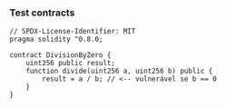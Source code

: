 ### Test contracts

```solidity
// SPDX-License-Identifier: MIT
pragma solidity ^0.8.0;

contract DivisionByZero {
    uint256 public result;
    function divide(uint256 a, uint256 b) public {
        result = a / b; // <-- vulnerável se b == 0
    }
}
```  

